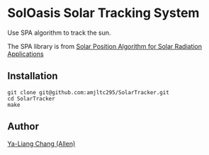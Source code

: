 # SolOasis Solar Tracking System

Use SPA algorithm to track the sun.

The SPA library is from [Solar Position Algorithm for
Solar Radiation Applications](https://www.nrel.gov/docs/fy08osti/34302.pdf)

## Installation
```
git clone git@github.com:amjltc295/SolarTracker.git
cd SolarTracker
make
```

## Author
[Ya-Liang Chang (Allen)](https://github.com/amjltc295/)
